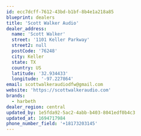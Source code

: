 ```yaml
---
id: ecc7dcff-7612-43bd-b1bf-8b4e1a218a85
blueprint: dealers
title: 'Scott Walker Audio'
dealer_address:
  name: 'Scott Walker'
  street: '1101 Keller Parkway'
  street2: null
  postCode: '76248'
  city: Keller
  state: TX
  country: US
  latitude: '32.934433'
  longitude: '-97.227864'
email: scottwalkeraudiodfw@gmail.com
website: 'https://scottwalkeraudio.com'
brands:
  - harbeth
dealer_region: central
updated_by: 1e5fda92-5ac2-4abb-b403-8041edf0b4c3
updated_at: 1694717984
phone_number_field: '+18173203145'
---
```

